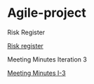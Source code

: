 # Agile-project
Risk Register

<a href="https://github.com/ksandhu06/Agile-project/blob/main/risk_register%20week%2011.pdf">Risk register</a>

Meeting Minutes Iteration 3

<a href="https://github.com/ksandhu06/Agile-project/blob/main/risk_register%20week%2011.pdf">Meeting Minutes I-3</a>
